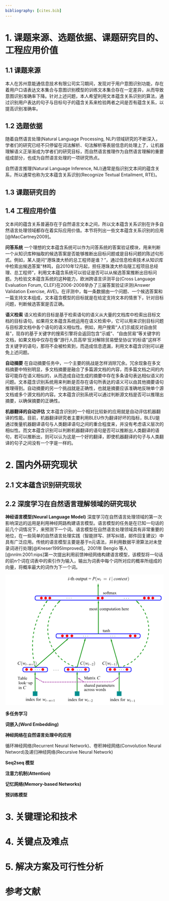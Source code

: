 ```yaml
---
bibliography: [cites.bib]
---
```


# 1. 课题来源、选题依据、课题研究目的、工程应用价值
## 1.1 课题来源

本人在苏州意能通信息技术有限公司实习期间，发现对于用户意图识别功能，存在着用户口语表达文本集合与意图识别模型的训练文本集合存在一定差异，从而导致意图识别准确率下降。针对上述问题，本人希望利用文本蕴含关系识别的算法，通过识别用户表达的句子与目标句子的蕴含关系来检验两者之间是否有蕴含关系，以提高识别准确率。

## 1.2 选题依据

随着自然语言处理(Natural Language Processing, NLP)领域研究的不断深入，学者们的研究已经不只停留在词法解析、句法解析等表层信息的处理上了，让机器理解语义正渐渐成为学者们的研究目标，而自然语言推理作为自然语言理解的重要组成部分，也成为自然语言处理的一项研究热点。

自然语言推理(Natural Language Inference, NLI)通常是指识别文本间的蕴含关系，所以通常也称为文本蕴含关系识别(Recognize Textual Entailment, RTE)。

## 1.3 课题研究目的

## 1.4 工程应用价值

文本间的蕴含关系普遍存在于自然语言文本之间，所以文本蕴含关系识别在许多自然语言处理领域都存在着实际应用价值。本节将列出一些文本蕴含关系识别的应用[@MacCartney2009]。

**问答系统** 一个理想的文本蕴含系统可以作为问答系统的答案验证模块，用来判断一个从知识库种抽取的候选答案是否能够推断出目标问题或是目标问题的陈述句形式。例如，某人提问“港珠澳大桥的总工程师是谁？”，通过信息检索技术从知识库中检索出候选答案“林鸣，自2010年12月起，担任港珠澳大桥岛隧工程项目总经理、总工程师”，利用文本蕴含系统可以验证是否可以从候选答案推断出目标问题。为检验文本蕴含系统的这种能力，欧洲跨语言评测平台(Cross Language Evaluation Forum, CLEF)在2006-2008举办了三届答案验证评测(Answer Validation Exercise, AVE)。在评测中，每一条数据由一个问题、一个候选答案和一篇支持文本组成，文本蕴含模型的目标就是在给定支持文本的情景下，针对目标问题，判断候选答案是否正确。

**语义检索** 语义检索的目标是基于检索语句的语义从大量的文档库中检索出目标文档的目标语句。如果将文本蕴含系统运用在语义检索中，它可以用来识别目标问题与目标源文档中各个语句的语义相似性。例如，用户搜索“人们示威反对自由贸易”，现存的基于关键字的搜索引擎将会返回包含“示威”、“自由贸易”等关键字的文档，如果文档中仅存在像“游行人员高举‘反对解除贸易壁垒协议’的标语”这样不含关键字的语句，那将不会被检索到，而造成信息遗漏，利用文本蕴含识别可以避免上述问题。

**自动摘要** 在自动摘要任务中，一个主要的挑战是怎样消除冗余。冗余现象在多文档摘要中特别明显，多文档摘要是融合了多篇源文档的内容，而多篇文档之间的内容可能存在语义相似的，从而造成自动生成的摘要中存在多条语句表达相似语义的问题。文本蕴含识别系统用来判断是否存在语句所表达的语义可以由其他摘要语句推理得到。自动摘要的另一个挑战就是正确性，也就是摘要应该准确地反映单个源文档或多个源文档的内容。文本蕴含识别系统可以通过判断源文档是否可以推理出摘要，以确保摘要的正确性。

**机器翻译的自动评估** 文本蕴含识别的一个相对比较新的应用就是自动评估机器翻译的性能。目前，机器翻译研究者主要利用BLEU作为翻译好坏的指标，BLEU是通过衡量机器翻译语句与人类翻译语句之间的重合程度来，并没有考虑语义层次的相似性。而文本蕴含识别可以判断机器翻译的语句是否可以推断出人类翻译的语句，若可以推断出，则可以认为这是一个好的翻译，即使机器翻译的句子与人类翻译的句子之间没有一个字是一样的。

# 2. 国内外研究现状

## 2.1 文本蕴含识别研究现状

## 2.2 深度学习在自然语言理解领域的研究现状

**神经语言模型(Neural Language Model)** 深度学习在自然语言处理领域的第一次影响深远的运用是利用神经网路构建语言模型。语言模型的任务是在已知一句话的前几个词情况下，来预测下一个词。语言模型在自然语言处理领域具有非常重要的地位，在一些简单的自然语言处理实践（智能拼写、拼写纠错，邮件回复建议）中具有广泛应用。传统的语言模型主要是基于n元语法，并利用数据平滑算法对未登录词进行处理[@Kneser1995Improved]。2001年 Bengio 等人[@nnlm:2001:nips]第一次提出利用前馈神经网络构建语言模型，该模型将一句话的前n个词在词表中的索引作为输入，输出为词表中每个词所对应的概率所组成的向量，将概率最大的词作为下一个词。

<img src="pics/lm_bengio_2003.png" />

**多任务学习**

**词嵌入(Word Embedding)**

**神经网络在自然语言处理中的应用**

循环神经网络(Recurrent Neural Network)、卷积神经网络(Convolution Neural Netword)及递归神经网络(Recursive Neural Network)

**Seq2seq 模型**

**注意力机制(Attention)**

**记忆网络(Memory-based Networks)**

**预训练模型**

# 3. 关键理论和技术
# 4. 关键点及难点
# 5. 解决方案及可行性分析

# 参考文献



